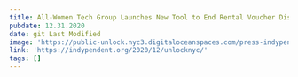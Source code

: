 ```yaml
---
title: All-Women Tech Group Launches New Tool to End Rental Voucher Discrimination
pubdate: 12.31.2020
date: git Last Modified
image: 'https://public-unlock.nyc3.digitaloceanspaces.com/press-indypendent-logo.png'
link: 'https://indypendent.org/2020/12/unlocknyc/'
tags: []
---
```


